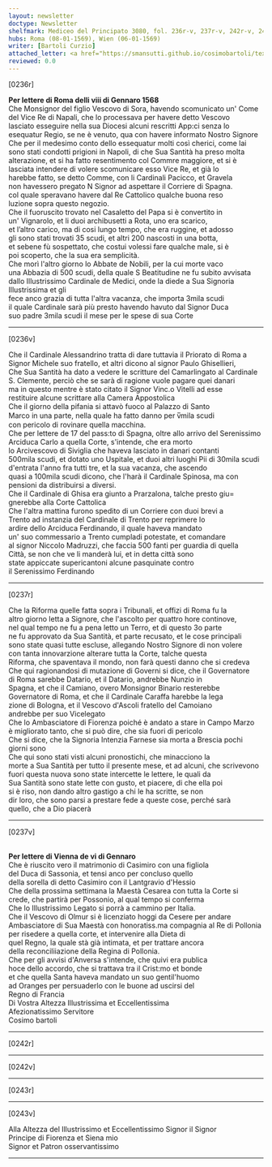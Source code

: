 ```yaml
---
layout: newsletter
doctype: Newsletter
shelfmark: Mediceo del Principato 3080, fol. 236r-v, 237r-v, 242r-v, 243r-v
hubs: Roma (08-01-1569), Wien (06-01-1569)
writer: [Bartoli Curzio]
attached_letter: <a href="https://smansutti.github.io/cosimobartoli/texts/2979_049,2979_051/">2979_049,2979_051</a>
reviewed: 0.0
---
```


[0236r]  
  
  
<strong>Per lettere di Roma delli viii di Gennaro 1568</strong>  
Che Monsignor del figlio Vescovo di Sora, havendo scomunicato un' Come  
del Vice Re di Napali, che lo processava per havere detto Vescovo  
lasciato esseguire nella sua Diocesi alcuni rescritti App:ci senza lo  
esequatur Regio, se ne è venuto, qua con havere informato Nostro Signore  
Che per il medesimo conto dello essequatur molti così cherici, come lai  
sono stati condotti prigioni in Napoli, di che Sua Santità ha preso molta  
alterazione, et si ha fatto resentimento col Commre maggiore, et si è  
lasciata intendere di volere scomunicare esso Vice Re, et già lo  
harebbe fatto, se detto Comme, con li Cardinali Pacicco, et Gravela  
non havessero pregato N Signor ad aspettare il Corriere di Spagna.  
col quale speravano havere dal Re Cattolico qualche buona reso  
luzione sopra questo negozio.  
Che il fuoruscito trovato nel Casaletto del Papa si è convertito in  
un' Vignarolo, et li duoi archibusetti a Rota, uno era scarico,  
et l’altro carico, ma di cosi lungo tempo, che era ruggine, et adosso  
gli sono stati trovati 35 scudi, et altri 200 nascosti in una botta,  
et sebene fù sospettato, che costui volessi fare qualche male, si è  
poi scoperto, che la sua era semplicità.  
Che morì l'altro giorno lo Abbate de Nobili, per la cui morte vaco  
una Abbazia di 500 scudi, della quale S Beatitudine ne fu subito avvisata  
dallo Illustrissimo Cardinale de Medici, onde la diede a Sua Signoria Illustrissima et gli  
fece anco grazia di tutta l'altra vacanza, che importa 3mila scudi  
il quale Cardinale sarà più presto havendo havuto dal Signor Duca  
suo padre 3mila scudi il mese per le spese di sua Corte  
  
---  

[0236v]  
  
  
Che il Cardinale Alessandrino tratta di dare tuttavia il Priorato di Roma a  
Signor Michele suo fratello, et altri dicono al signor Paulo Ghisellieri,  
Che Sua Santità ha dato a vedere le scritture del Camarlingato al Cardinale  
S. Clemente, perciò che se sarà di ragione vuole pagare quei danari  
ma in questo mentre è stato citato il Signor Vinc.o Vitelli ad esse  
restituire alcune scrittare alla Camera Appostolica  
Che il giorno della pifania si attavò fuoco al Palazzo di Santo  
Marco in una parte, nella quale ha fatto danno per v̅mila scudi  
con pericolo di rovinare quella macchina.  
Che per lettere de 17 del pass:to di Spagna, oltre allo arrivo del Serenissimo  
Arciduca Carlo a quella Corte, s'intende, che era morto  
lo Arcivescovo di Siviglia che haveva lasciato in danari contanti  
500mila scudi, et dotato uno Uspitale, et duoi altri luoghi Pii di 30mila scudi  
d'entrata l'anno fra tutti tre, et la sua vacanza, che ascendo  
quasi a 100mila scudi dicono, che l'harà il Cardinale Spinosa, ma con  
pensioni da distribuirsi a diversi.  
Che il Cardinale di Ghisa era giunto a Prarzalona, talche presto giu=  
gnerebbe alla Corte Cattolica  
Che l'altra mattina furono spedito di un Corriere con duoi brevi a  
Trento ad instanzia del Cardinale di Trento per reprimere lo  
ardire dello Arciduca Ferdinando, il quale haveva mandato  
un' suo commessario a Trento cumpladi potestate, et comandare  
al signor Niccolo Madruzzi, che faccia 500 fanti per guardia di quella  
Città, se non che ve li manderà lui, et in detta città sono  
state appiccate supericantoni alcune pasquinate contro  
il Serenissimo Ferdinando  
  
---  

[0237r]  
  
  
Che la Riforma quelle fatta sopra i Tribunali, et offizi di Roma fu la  
altro giorno letta a Signore, che l'ascolto per quattro hore continove,  
nel qual tempo ne fu a pena letto un Terro, et di questo 3o parte  
ne fu approvato da Sua Santità, et parte recusato, et le cose principali  
sono state quasi tutte escluse, allegando Nostro Signore di non volere  
con tanta innovarzione alterare tutta la Corte, talche questa  
Riforma, che spaventava il mondo, non farà questi danno che si credeva  
Che qui ragionandosi di mutazione di Governi si dice, che il Governatore  
di Roma sarebbe Datario, et il Datario, andrebbe Nunzio in  
Spagna, et che il Camiano, overo Monsignor Binario resterebbe  
Governatore di Roma, et che il Cardinale Caraffa harebbe la lega  
zione di Bologna, et il Vescovo d'Ascoli fratello del Camoiano  
andrebbe per suo Vicelegato  
Che lo Ambasciatore di Fiorenza poiché è andato a stare in Campo Marzo  
è migliorato tanto, che si può dire, che sia fuori di pericolo  
Che si dice, che la Signoria Intenzia Farnese sia morta a Brescia pochi  
giorni sono  
Che qui sono stati visti alcuni pronostichi, che minacciono la  
morte a Sua Santità per tutto il presente mese, et ad alcuni, che scrivevono  
fuori questa nuova sono state intercette le lettere, le quali da  
Sua Santità sono state lette con gusto, et piacere, di che ella poi  
si è riso, non dando altro gastigo a chi le ha scritte, se non  
dir loro, che sono parsi a prestare fede a queste cose, perché sarà  
quello, che a Dio piacerà  
  
---  

[0237v]  
  
  
<br/><strong>Per lettere di Vienna de vi di Gennaro</strong>  
Che è riuscito vero il matrimonio di Casimiro con una figliola  
del Duca di Sassonia, et tensi anco per concluso quello  
della sorella di detto Casimiro con il Lantgravio d'Hessio  
Che della prossima settimana la Maestà Cesarea con tutta la Corte si  
crede, che partirà per Possonio, al qual tempo si conferma  
Che lo Illustrissimo Legato si porrà a cammino per Italia.  
Che il Vescovo di Olmur si è licenziato hoggi da Cesere per andare  
Ambasciatore di Sua Maestà con honoratiss.ma compagnia al Re di Pollonia  
per risedere a quella corte, et intervenire alla Dieta di  
quel Regno, la quale stà già intimata, et per trattare ancora  
della reconciliiazione della Regina di Pollonia.  
Che per gli avvisi d'Anversa s'intende, che quivi era publica  
hoce dello accordo, che si trattava tra il Crist:mo et bonde  
et che quella Santa haveva mandato un suo gentil'huomo  
ad Oranges per persuaderlo con le buone ad uscirsi del  
Regno di Francia  
Di Vostra Altezza Illustrissima et Eccellentissima  
Afezionatissimo Servitore  
Cosimo bartoli  
  
---  

[0242r]  
  
  
  
---  

[0242v]  
  
  
  
---  

[0243r]  
  
  
  
---  

[0243v]  
  
  
Alla Altezza del Illustrissimo et Eccellentissimo Signor il Signor  
Principe di Fiorenza et Siena mio  
Signor et Patron osservantissimo  
  
---  

